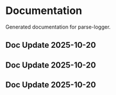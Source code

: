 # Documentation

Generated documentation for parse-logger.

## Doc Update 2025-10-20

## Doc Update 2025-10-20

## Doc Update 2025-10-20
